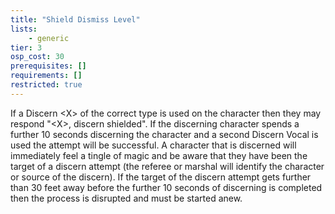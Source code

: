 ```yaml
---
title: "Shield Dismiss Level"
lists:
    - generic
tier: 3
osp_cost: 30
prerequisites: []
requirements: []
restricted: true
---
```

If a Discern \<X> of the correct type is used on the character then they may respond "\<X>, discern shielded". If the discerning character spends a further 10 seconds discerning the character and a second Discern Vocal is used the attempt will be successful. A character that is discerned will immediately feel a tingle of magic and be aware that they have been the target of a discern attempt (the referee or marshal will identify the character or source of the discern). If the target of the discern attempt gets further than 30 feet away before the further 10 seconds of discerning is completed then the process is disrupted and must be started anew.